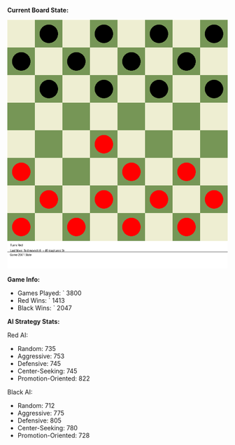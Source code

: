 
**Current Board State:**  
<!-- START_GIF -->
![Checkers Game](./checkers_game.gif)
<!-- END_GIF -->

**Game Info:**  
- Games Played: `<!-- GAMES_PLAYED --> 3800
- Red Wins: `<!-- RED_WINS --> 1413
- Black Wins: `<!-- BLACK_WINS --> 2047

<!-- AI_STATS -->
**AI Strategy Stats:**

Red AI:
- Random: 735
- Aggressive: 753
- Defensive: 745
- Center-Seeking: 745
- Promotion-Oriented: 822

Black AI:
- Random: 712
- Aggressive: 775
- Defensive: 805
- Center-Seeking: 780
- Promotion-Oriented: 728
